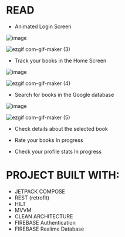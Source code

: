 # READ

  - Animated Login Screen
  
![image](https://user-images.githubusercontent.com/83213476/215795989-40567231-71da-415c-b458-b6df0f8a9617.png)

![ezgif com-gif-maker (3)](https://user-images.githubusercontent.com/83213476/215792719-bdeb8243-cd75-484b-9f9b-f032f368772f.gif)

  - Track your books in the Home Screen
  
![image](https://user-images.githubusercontent.com/83213476/215793583-1f90b6de-d56f-477d-b6c6-ba6a49c480ef.png)

![ezgif com-gif-maker (4)](https://user-images.githubusercontent.com/83213476/215794583-ed58b0ef-2dcf-44ea-a3d4-2879fa606a7b.gif)

  - Search for books in the Google database
  
![image](https://user-images.githubusercontent.com/83213476/215795123-3d821ba3-988b-4225-8449-2a4dcb44e657.png)

![ezgif com-gif-maker (5)](https://user-images.githubusercontent.com/83213476/215795816-f6f8d993-5322-4103-9462-1718bce05446.gif)

  - Check details about the selected book

  - Rate your books
In progress
  
  - Check your profile stats
In progress

# PROJECT BUILT WITH:
  - JETPACK COMPOSE
  - REST (retrofit)
  - HILT
  - MVVM
  - CLEAN ARCHITECTURE
  - FIREBASE Authentication
  - FIREBASE Realime Database
  
